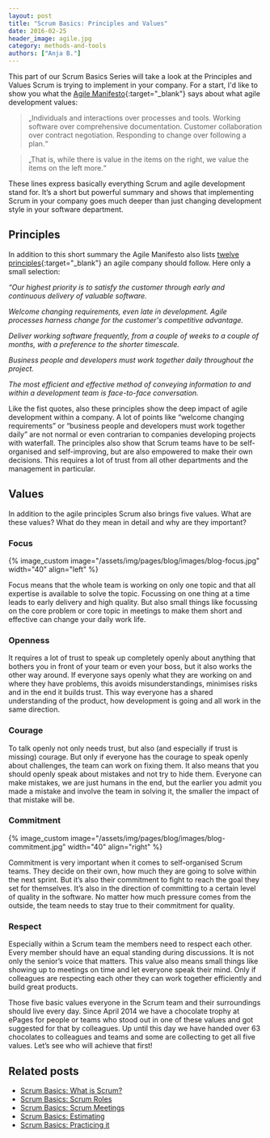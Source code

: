 ```yaml
---
layout: post
title: "Scrum Basics: Principles and Values"
date: 2016-02-25
header_image: agile.jpg
category: methods-and-tools
authors: ["Anja B."]
---
```


This part of our Scrum Basics Series will take a look at the Principles and Values Scrum is trying to implement in your company.
For a start, I'd like to show you what the [Agile Manifesto](http://www.agilemanifesto.org){:target="_blank"} says about what agile development values:

>„Individuals and interactions over processes and tools.
Working software over comprehensive documentation.
Customer collaboration over contract negotiation.
Responding to change over following a plan.“

>„That is, while there is value in the items on
the right, we value the items on the left more.“

These lines express basically everything Scrum and agile development stand for.
It’s a short but powerful summary and shows that implementing Scrum in your company goes much deeper than just changing development style in your software department.

## Principles

In addition to this short summary the Agile Manifesto also lists [twelve principles](http://agilemanifesto.org/iso/en/principles.html){:target="_blank"} an agile company should follow.
Here only a small selection:

*“Our highest priority is to satisfy the customer
through early and continuous delivery
of valuable software.*

*Welcome changing requirements, even late in
development. Agile processes harness change for
the customer's competitive advantage.*

*Deliver working software frequently, from a
couple of weeks to a couple of months, with a
preference to the shorter timescale.*

*Business people and developers must work
together daily throughout the project.*

*The most efficient and effective method of
conveying information to and within a development
team is face-to-face conversation.*

Like the fist quotes, also these principles show the deep impact of agile development within a company.
A lot of points like “welcome changing requirements” or “business people and developers must work together daily” are not normal or even contrarian to companies developing projects with waterfall.
The principles also show that Scrum teams have to be self-organised and self-improving, but are also empowered to make their own decisions.
This requires a lot of trust from all other departments and the management in particular.

## Values

In addition to the agile principles Scrum also brings five values.
What are these values?
What do they mean in detail and why are they important?

### Focus

{% image_custom image="/assets/img/pages/blog/images/blog-focus.jpg" width="40" align="left" %}

Focus means that the whole team is working on only one topic and that all expertise is available to solve the topic.
Focussing on one thing at a time leads to early delivery and high quality.
But also small things like focussing on the core problem or core topic in meetings to make them short and effective can change your daily work life.

### Openness

It requires a lot of trust to speak up completely openly about anything that bothers you in front of your team or even your boss, but it also works the other way around.
If everyone says openly what they are working on and where they have problems,  this avoids misunderstandings, minimises risks and in the end it builds trust.
This way everyone has a shared understanding of the product, how development is going and all work in the same direction.

### Courage

To talk openly not only needs trust, but also (and especially if trust is missing) courage.
But only if everyone has the courage to speak openly about challenges, the team can work on fixing them.
It also means that you should openly speak about mistakes and not try to hide them.
Everyone can make mistakes, we are just humans in the end, but the earlier you admit you made a mistake and involve the team in solving it, the smaller the impact of that mistake will be.

### Commitment

{% image_custom image="/assets/img/pages/blog/images/blog-commitment.jpg" width="40" align="right" %}

Commitment is very important when it comes to self-organised Scrum teams.
They decide on their own, how much they are going to solve within the next sprint.
But it’s also their commitment to fight to reach the goal they set for themselves.
It’s also in the direction of committing to a certain level of quality in the software.
No matter how much pressure comes from the outside, the team needs to stay true to their commitment for quality.

### Respect

Especially within a Scrum team the members need to respect each other.
Every member should have an equal standing during discussions.
It is not only the senior’s voice that matters.
This value also means small things like showing up to meetings on time and let everyone speak their mind.
Only if colleagues are respecting each other they can work together efficiently and build great products.

Those five basic values everyone in the Scrum team and their surroundings should live every day.
Since April 2014 we have a chocolate trophy at ePages for people or teams who stood out in one of these values and got suggested for that by colleagues.
Up until this day we have handed over 63 chocolates to colleagues and teams and some are collecting to get all five values.
Let’s see who will achieve that first!

## Related posts

* [Scrum Basics: What is Scrum?](/blog/methods-and-tools/scrum-basics-what-is-scrum/)
* [Scrum Basics: Scrum Roles](/blog/methods-and-tools/scrum-basics-scrum-roles/)
* [Scrum Basics: Scrum Meetings](/blog/methods-and-tools/scrum-basics-scrum-meetings/)
* [Scrum Basics: Estimating](/blog/methods-and-tools/scrum-basics-estimating/)
* [Scrum Basics: Practicing it](/blog/methods-and-tools/scrum-basics-practicing-it/)
